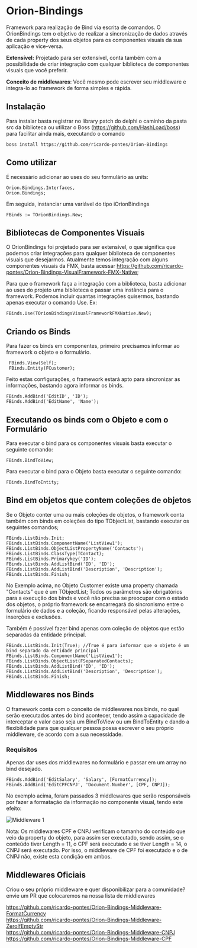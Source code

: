 # Orion-Bindings

Framework para realização de Bind via escrita de comandos.
O OrionBindings tem o objetivo de realizar a sincronização de dados através de cada property dos seus objetos para os componentes visuais da sua aplicação e vice-versa.<br>

<b>Extensível:</b> Projetado para ser extensível, conta também com a possibilidade de criar integração com qualquer biblioteca de componentes visuais que você preferir.<br>

<b>Conceito de middlewares</b>: Você mesmo pode escrever seu middleware e integra-lo ao framework de forma simples e rápida.

## Instalação

Para instalar basta registrar no library patch do delphi o caminho da pasta src da biblioteca ou utilizar o Boss (https://github.com/HashLoad/boss) para facilitar ainda mais, executando o comando

```
boss install https://github.com/ricardo-pontes/Orion-Bindings
```

## Como utilizar

É necessário adicionar ao uses do seu formulário as units:

```
Orion.Bindings.Interfaces,
Orion.Bindings;
```
Em seguida, instanciar uma variável do tipo iOrionBindings

```
FBinds := TOrionBindings.New;
```
## Bibliotecas de Componentes Visuais

O OrionBindings foi projetado para ser extensível, o que significa que podemos criar integrações para qualquer biblioteca de componentes visuais que desejarmos.
Atualmente temos integração com alguns componentes visuais da FMX, basta acessar https://github.com/ricardo-pontes/Orion-Bindings-VisualFramework-FMX-Native;

Para que o framework faça a integração com a biblioteca, basta adicionar ao uses do projeto uma biblioteca e passar uma instância para o framework. 
Podemos incluir quantas integrações quisermos, bastando apenas executar o comando Use. Ex:

```
FBinds.Use(TOrionBindingsVisualFrameworkFMXNative.New);
```
## Criando os Binds

Para fazer os binds em componentes, primeiro precisamos informar ao framework o objeto e o formulário.

```
 FBinds.View(Self);
 FBinds.Entity(FCustomer);
```

Feito estas configurações, o framework estará apto para sincronizar as informações, bastando agora informar os binds.

```
FBinds.AddBind('EditID', 'ID');
FBinds.AddBind('EditName', 'Name');
```

## Executando os binds com o Objeto e com o Formulário

Para executar o bind para os componentes visuais basta executar o seguinte comando:
```
FBinds.BindToView;
```
Para executar o bind para o Objeto basta executar o seguinte comando:
```
FBinds.BindToEntity;
```

## Bind em objetos que contem coleções de objetos

Se o Objeto conter uma ou mais coleções de objetos, o framework conta também com binds em coleções do tipo TObjectList, bastando executar os seguintes comandos;
```
FBinds.ListBinds.Init;
FBinds.ListBinds.ComponentName('ListView1');
FBinds.ListBinds.ObjectListPropertyName('Contacts');
FBinds.ListBinds.ClassType(TContact);
FBinds.ListBinds.Primarykey('ID');
FBinds.ListBinds.AddListBind('ID', 'ID');
FBinds.ListBinds.AddListBind('Description', 'Description');
FBinds.ListBinds.Finish;
```
No Exemplo acima, no Objeto Customer existe uma property chamada "Contacts" que é um TObjectList<TContact>;
Todos os parâmetros são obrigatórios para a execução dos binds e você não precisa se preocupar com o estado dos objetos, o próprio framework se encarregará do sincronismo entre o formulário de dados e a coleção, ficando responsável pelas alterações, inserções e exclusões.

Também é possível fazer bind apenas com coleção de objetos que estão separadas da entidade principal.
 
```
FBinds.ListBinds.Init(True); //True é para informar que o objeto é um bind separado da entidade principal
FBinds.ListBinds.ComponentName('ListView1');
FBinds.ListBinds.ObjectList(FSeparatedContacts);
FBinds.ListBinds.AddListBind('ID', 'ID');
FBinds.ListBinds.AddListBind('Description', 'Description');
FBinds.ListBinds.Finish;
```
## Middlewares nos Binds

O framework conta com o conceito de middlewares nos binds, no qual serão executados antes do bind acontecer, tendo assim a capacidade de interceptar o valor caso seja um BindToView ou um BindToEntity e dando a flexibilidade para que qualquer pessoa possa escrever o seu próprio middleware, de acordo com a sua necessidade.

### Requisitos
Apenas dar uses dos middlewares no formulário e passar em um array no bind desejado.

```
FBinds.AddBind('EditSalary', 'Salary', [FormatCurrency]);
FBinds.AddBind('EditCPFCNPJ', 'Document.Number', [CPF, CNPJ]);
```
No exemplo acima, foram passados 3 middlewares que serão responsáveis por fazer a formatação da informação no componente visual, tendo este efeito:

![Middleware 1](https://github.com/ricardo-pontes/Orion-Bindings/blob/main/assets/Sem%20t%C3%ADtulo.png)

Nota: Os middlewares CPF e CNPJ verificam o tamanho do conteúdo que veio da property do objeto, para assim ser executado, sendo assim, se o conteúdo tiver Length = 11, o CPF será executado e se tiver Length = 14, o CNPJ será executado. Por isso, o middleware de CPF foi executado e o de CNPJ não, existe esta condição em ambos.

## Middlewares Oficiais

Criou o seu próprio middleware e quer disponibilizar para a comunidade? envie um PR que colocaremos na nossa lista de middlewares

https://github.com/ricardo-pontes/Orion-Bindings-Middleware-FormatCurrency<br>
https://github.com/ricardo-pontes/Orion-Bindings-Middleware-ZeroIfEmptyStr<br>
https://github.com/ricardo-pontes/Orion-Bindings-Middleware-CNPJ<br>
https://github.com/ricardo-pontes/Orion-Bindings-Middleware-CPF<br>

